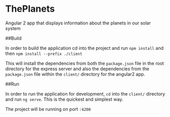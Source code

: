 # ThePlanets
Angular 2 app that displays information about the planets in our solar system

##Build

In order to build the application cd into the project and run `npm install` and then `npm install --prefix ./client`

This will install the dependencies from both the `package.json` file in the root directory for the express server 
and also the dependencies from the `package.json` file within the `client/` directory for the angular2 app.

##Run

In order to run the application for development, `cd` into the `client/` directory and run `ng serve`. 
This is the quickest and simplest way.

The project will be running on port `:4200`

